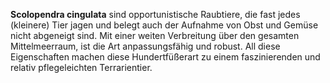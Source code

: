 ---
---

**Scolopendra cingulata** sind opportunistische Raubtiere, die fast jedes (kleinere) Tier jagen und belegt auch der Aufnahme von Obst und Gemüse nicht abgeneigt sind. Mit einer weiten Verbreitung über den gesamten Mittelmeerraum, ist die Art anpassungsfähig und robust. All diese Eigenschaften machen diese Hundertfüßerart zu einem faszinierenden und relativ pflegeleichten Terrarientier.
